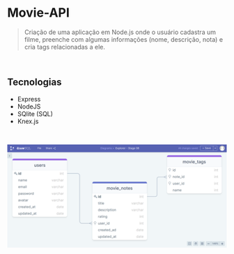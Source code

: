 # Movie-API

> Criação de uma aplicação em Node.js onde o usuário cadastra um filme, preenche com algumas informações (nome, descrição, nota) e cria tags relacionadas a ele.
</br>

## Tecnologias
- Express
- NodeJS
- SQlite (SQL)
- Knex.js
</br>

![preview](./.github/preview.png) 
</br>
</br>

